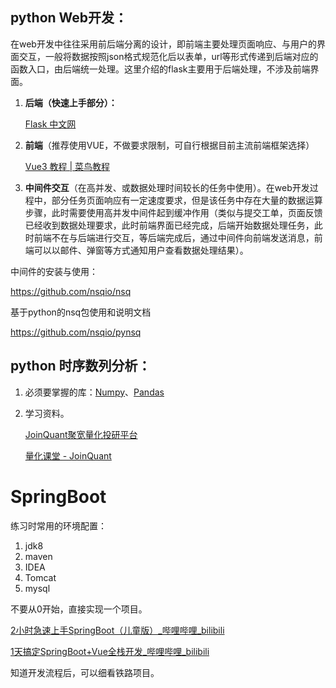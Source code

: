 ## python Web开发：

在web开发中往往采用前后端分离的设计，即前端主要处理页面响应、与用户的界面交互，一般将数据按照json格式规范化后以表单，url等形式传递到后端对应的函数入口，由后端统一处理。这里介绍的flask主要用于后端处理，不涉及前端界面。

1. **后端（快速上手部分）：**
    
    [Flask 中文网](https://flask.net.cn/)
    
2. **前端**（推荐使用VUE，不做要求限制，可自行根据目前主流前端框架选择）
    
    [Vue3 教程 | 菜鸟教程](https://www.runoob.com/vue3/vue3-tutorial.html)
    
3. **中间件交互**（在高并发、或数据处理时间较长的任务中使用）。在web开发过程中，部分任务页面响应有一定速度要求，但是该任务中存在大量的数据运算步骤，此时需要使用高并发中间件起到缓冲作用（类似与提交工单，页面反馈已经收到数据处理要求，此时前端界面已经完成，后端开始数据处理任务，此时前端不在与后端进行交互，等后端完成后，通过中间件向前端发送消息，前端可以以邮件、弹窗等方式通知用户查看数据处理结果）。

中间件的安装与使用：

https://github.com/nsqio/nsq

基于python的nsq包使用和说明文档

https://github.com/nsqio/pynsq




## python 时序数列分析：


1. 必须要掌握的库：[Numpy](https://www.numpy.org.cn/user/)、[Pandas](https://www.pypandas.cn/docs/)
2. 学习资料。
    
    [JoinQuant聚宽量化投研平台](https://www.joinquant.com/)
    
    [量化课堂 - JoinQuant](https://www.joinquant.com/study?f=home&m=memu)
    

# SpringBoot

练习时常用的环境配置：

1. jdk8
2. maven
3. IDEA
4. Tomcat
5. mysql

不要从0开始，直接实现一个项目。

[2小时急速上手SpringBoot（儿童版）_哔哩哔哩_bilibili](https://www.bilibili.com/video/BV1Es4y1Q7Ms/?spm_id_from=333.337.search-card.all.click&vd_source=be08cd9cc4a3d6f3fec83590352fca21)

[1天搞定SpringBoot+Vue全栈开发_哔哩哔哩_bilibili](https://www.bilibili.com/video/BV1nV4y1s7ZN/?spm_id_from=333.337.search-card.all.click&vd_source=be08cd9cc4a3d6f3fec83590352fca21)

知道开发流程后，可以细看铁路项目。

#
